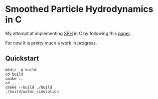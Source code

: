 # Smoothed Particle Hydrodynamics in C

My attempt at implementing
[SPH](https://en.wikipedia.org/wiki/Smoothed-particle_hydrodynamics) in C by
following this
[paper](https://web.archive.org/web/20160910114523id_/http://www.astro.lu.se:80/~david/teaching/SPH/notes/annurev.aa.30.090192.pdf).

For now it is pretty much a work in progress.

## Quickstart

```console
mkdir -p build
cd build
cmake ..
cd ..
cmake --build ./build
./build/water_simulation
```
